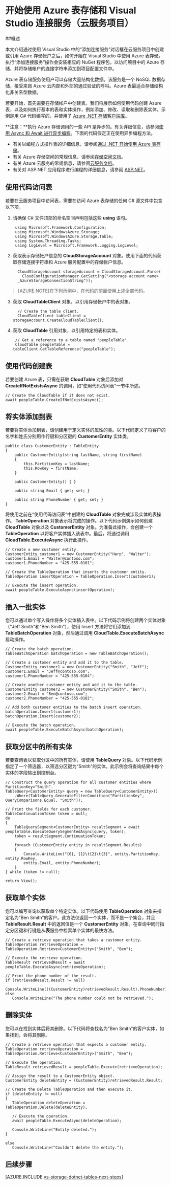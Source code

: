 <properties
    pageTitle="表存储和 Visual Studio 连接服务（云服务）入门 | Azure"
	description="在使用 Visual Studio 连接服务连接到存储帐户后，如何开始在 Visual Studio 的云服务项目中使用 Azure 表存储"
	services="storage"
	documentationCenter=""
	authors="TomArcher"
	manager="douge"
	editor=""/>

<tags
	ms.service="storage"
	ms.date="07/18/2016"
	wacn.date="09/12/2016"/>

# 开始使用 Azure 表存储和 Visual Studio 连接服务（云服务项目）

##概述

本文介绍通过使用 Visual Studio 中的“添加连接服务”对话框在云服务项目中创建或引用 Azure 存储帐户之后，如何开始在 Visual Studio 中使用 Azure 表存储。执行“添加连接服务”操作会安装相应的 NuGet 程序包，以访问项目中的 Azure 存储，并将存储帐户的连接字符串添加到项目配置文件中。

Azure 表存储服务使用户可以存储大量结构化数据。该服务是一个 NoSQL 数据存储，接受来自 Azure 云内部和外部的通过验证的呼叫。Azure 表最适合存储结构化非关系型数据。

若要开始，首先需要在存储帐户中创建表。我们将展示如何使用代码创建 Azure 表，以及如何执行基本的表和实体操作，例如添加、修改、读取和删除表实体。示例是用 C# 代码编写的，并使用了 [Azure .NET 存储客户端库](https://msdn.microsoft.com/zh-cn/library/azure/dn261237.aspx)。

**注意：**执行 Azure 存储调用的一些 API 是异步的。有关详细信息，请参阅[使用 Async 和 Await 进行异步编程](http://msdn.microsoft.com/zh-cn/library/hh191443.aspx)。下面的代码假定正在使用异步编程方法。

- 有关以编程方式操作表的详细信息，请参阅[通过 .NET 开始使用 Azure 表存储](/documentation/articles/storage-dotnet-how-to-use-tables/)。
- 有关 Azure 存储空间的常规信息，请参阅[存储空间文档](/documentation/services/storage)。
- 有关 Azure 云服务的常规信息，请参阅[云服务文档](/documentation/services/cloud-services)。
- 有关对 ASP.NET 应用程序进行编程的详细信息，请参阅 [ASP.NET](http://www.asp.net)。

## 使用代码访问表

若要在云服务项目中访问表，需要在访问 Azure 表存储的任何 C# 源文件中包含以下项。

1. 请确保 C# 文件顶部的命名空间声明包括这些 **using** 语句。

		using Microsoft.Framework.Configuration;
		using Microsoft.WindowsAzure.Storage;
		using Microsoft.WindowsAzure.Storage.Table;
		using System.Threading.Tasks;
		using LogLevel = Microsoft.Framework.Logging.LogLevel;

2. 获取表示存储帐户信息的 **CloudStorageAccount** 对象。使用下面的代码获取存储连接字符串和 Azure 服务配置中的存储帐户信息。

		 CloudStorageAccount storageAccount = CloudStorageAccount.Parse(
		   CloudConfigurationManager.GetSetting("<storage account name>
         _AzureStorageConnectionString"));
> [AZURE.NOTE]在下列示例中，在代码的前面使用上述全部代码。

3. 获取 **CloudTableClient** 对象，以引用存储帐户中的表对象。

         // Create the table client.
         CloudTableClient tableClient = storageAccount.CreateCloudTableClient();

4. 获取 **CloudTable** 引用对象，以引用特定的表和实体。

    	// Get a reference to a table named "peopleTable".
	    CloudTable peopleTable = tableClient.GetTableReference("peopleTable");

## 使用代码创建表

若要创建 Azure 表，只需在获取 **CloudTable** 对象后添加对 **CreateIfNotExistsAsync** 的调用，如“使用代码访问表”一节中所述。

	// Create the CloudTable if it does not exist.
	await peopleTable.CreateIfNotExistsAsync();

## 将实体添加到表

若要将实体添加到表，请创建用于定义实体的属性的类。以下代码定义了将客户的名字和姓氏分别用作行键和分区键的 **CustomerEntity** 实体类。

	public class CustomerEntity : TableEntity
	{
	    public CustomerEntity(string lastName, string firstName)
	    {
	        this.PartitionKey = lastName;
	        this.RowKey = firstName;
	    }

	    public CustomerEntity() { }

	    public string Email { get; set; }

	    public string PhoneNumber { get; set; }
	}

将使用之前在“使用代码访问表”中创建的 **CloudTable** 对象完成涉及实体的表操作。 **TableOperation** 对象表示将完成的操作。以下代码示例演示如何创建 **CloudTable** 对象以及 **CustomerEntity** 对象。为准备此操作，会创建一个 **TableOperation** 以将客户实体插入该表中。最后，将通过调用 **CloudTable.ExecuteAsync** 执行此操作。

	// Create a new customer entity.
	CustomerEntity customer1 = new CustomerEntity("Harp", "Walter");
	customer1.Email = "Walter@contoso.com";
	customer1.PhoneNumber = "425-555-0101";

	// Create the TableOperation that inserts the customer entity.
	TableOperation insertOperation = TableOperation.Insert(customer1);

	// Execute the insert operation.
	await peopleTable.ExecuteAsync(insertOperation);


## 插入一批实体

您可以通过单个写入操作将多个实体插入表中。以下代码示例将创建两个实体对象（“Jeff Smith”和“Ben Smith”），使用 Insert 方法将它们添加到 **TableBatchOperation** 对象，然后通过调用 **CloudTable.ExecuteBatchAsync** 启动操作。

    // Create the batch operation.
    TableBatchOperation batchOperation = new TableBatchOperation();

    // Create a customer entity and add it to the table.
    CustomerEntity customer1 = new CustomerEntity("Smith", "Jeff");
    customer1.Email = "Jeff@contoso.com";
    customer1.PhoneNumber = "425-555-0104";

    // Create another customer entity and add it to the table.
    CustomerEntity customer2 = new CustomerEntity("Smith", "Ben");
    customer2.Email = "Ben@contoso.com";
    customer2.PhoneNumber = "425-555-0102";

    // Add both customer entities to the batch insert operation.
    batchOperation.Insert(customer1);
    batchOperation.Insert(customer2);

    // Execute the batch operation.
    await peopleTable.ExecuteBatchAsync(batchOperation);

## 获取分区中的所有实体

若要查询表以获取分区中的所有实体，请使用 **TableQuery** 对象。以下代码示例指定了一个筛选器，以筛选分区键为“Smith”的实体。此示例会将查询结果中每个实体的字段输出到控制台。

    // Construct the query operation for all customer entities where PartitionKey="Smith".
    TableQuery<CustomerEntity> query = new TableQuery<CustomerEntity>()
        .Where(TableQuery.GenerateFilterCondition("PartitionKey", QueryComparisons.Equal, "Smith"));

    // Print the fields for each customer.
    TableContinuationToken token = null;
    do
    {
    	TableQuerySegment<CustomerEntity> resultSegment = await peopleTable.ExecuteQuerySegmentedAsync(query, token);
		token = resultSegment.ContinuationToken;

		foreach (CustomerEntity entity in resultSegment.Results)
    	{
    		Console.WriteLine("{0}, {1}\t{2}\t{3}", entity.PartitionKey, entity.RowKey,
    		entity.Email, entity.PhoneNumber);
        }
    } while (token != null);

    return View();


## 获取单个实体

您可以编写查询以获取单个特定实体。以下代码使用 **TableOperation** 对象来指定名为“Ben Smith”的客户。此方法仅返回一个实体，而不是一个集合，并且 **TableResult.Result** 中的返回值是一个 **CustomerEntity** 对象。在查询中同时指定分区键和行键是从**表**服务中检索单个实体的最快方法。

	// Create a retrieve operation that takes a customer entity.
	TableOperation retrieveOperation = TableOperation.Retrieve<CustomerEntity>("Smith", "Ben");

	// Execute the retrieve operation.
	TableResult retrievedResult = await peopleTable.ExecuteAsync(retrieveOperation);

	// Print the phone number of the result.
	if (retrievedResult.Result != null)
	   Console.WriteLine(((CustomerEntity)retrievedResult.Result).PhoneNumber);
	else
	   Console.WriteLine("The phone number could not be retrieved.");

## 删除实体
您可以在找到实体后将其删除。以下代码将查找名为“Ben Smith”的客户实体，如果找到，会将其删除。

	// Create a retrieve operation that expects a customer entity.
	TableOperation retrieveOperation = TableOperation.Retrieve<CustomerEntity>("Smith", "Ben");

	// Execute the operation.
	TableResult retrievedResult = peopleTable.Execute(retrieveOperation);

	// Assign the result to a CustomerEntity object.
	CustomerEntity deleteEntity = (CustomerEntity)retrievedResult.Result;

	// Create the Delete TableOperation and then execute it.
	if (deleteEntity != null)
	{
	   TableOperation deleteOperation = TableOperation.Delete(deleteEntity);

	   // Execute the operation.
	   await peopleTable.ExecuteAsync(deleteOperation);

	   Console.WriteLine("Entity deleted.");
	}

	else
	   Console.WriteLine("Couldn't delete the entity.");

## 后续步骤

[AZURE.INCLUDE [vs-storage-dotnet-tables-next-steps](../../includes/vs-storage-dotnet-tables-next-steps.md)]

<!---HONumber=Mooncake_0905_2016-->